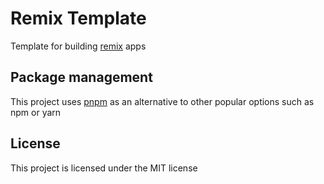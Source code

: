 # Remix Template

Template for building [remix](https://remix.run) apps

## Package management

This project uses [pnpm](https://pnpm.io/) as an alternative to other popular options such as npm or yarn

## License

This project is licensed under the MIT license
